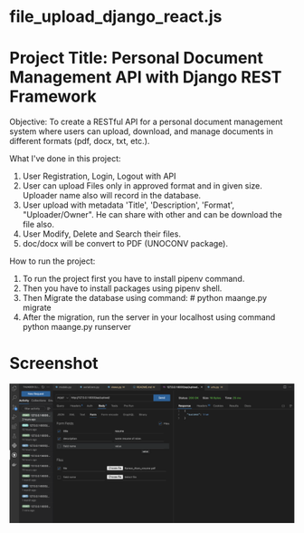 # file_upload_django_react.js
# Project Title: Personal Document Management API with Django REST Framework

Objective: To create a RESTful API for a personal document management system
where users can upload, download, and manage documents in different formats (pdf,
docx, txt, etc.).

What I've done in this project:
1. User Registration, Login, Logout with API
2. User can upload Files only in approved format and in given size. Uploader name also will record in the database.
3. User upload with metadata 'Title', 'Description', 'Format', "Uploader/Owner". He can share with other and can be download the file also.
4. User Modify, Delete and Search their files.
5. doc/docx will be convert to PDF (UNOCONV package).

How to run the project:
1. To run the project first you have to install pipenv command.
2. Then you have to install packages using pipenv shell.
3. Then Migrate the database using command: # python maange.py migrate
4. After the migration, run the server in your localhost using command python maange.py runserver


# Screenshot

![upload](/media/uploads/upload.png)